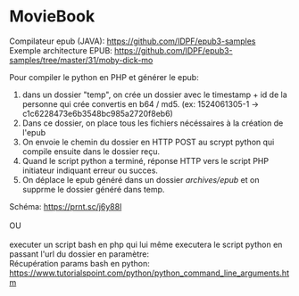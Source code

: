 # MovieBook

Compilateur epub (JAVA): https://github.com/IDPF/epub3-samples
<br>
Exemple architecture EPUB: https://github.com/IDPF/epub3-samples/tree/master/31/moby-dick-mo

Pour compiler le python en PHP et générer le epub:
1. dans un dossier "temp", on crée un dossier avec le timestamp + id de la personne qui crée convertis en b64 / md5. (ex: 1524061305-1 -> c1c6228473e6b3548bc985a2720f8eb6)
2. Dans ce dossier, on place tous les fichiers nécéssaires à la création de l'epub
3. On envoie le chemin du dossier en HTTP POST au scrypt python qui compile ensuite dans le dossier reçu.
4. Quand le script python a terminé, réponse HTTP vers le script PHP initiateur indiquant erreur ou succes.
5. On déplace le epub généré dans un dossier *archives/epub* et on supprme le dossier généré dans temp.

Schéma: https://prnt.sc/j6y88l
<br><br>
OU
<br><br>
executer un script bash en php qui lui même executera le script python en passant l'url du dossier en paramètre:<br>
Récupération params bash en python: https://www.tutorialspoint.com/python/python_command_line_arguments.htm

